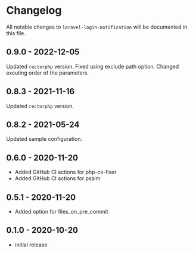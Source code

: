 # Changelog

All notable changes to `laravel-login-notification` will be documented in this file.

## 0.9.0 - 2022-12-05

Updated `rectorphp` version.
Fixed using exclude path option.
Changed excuting order of the parameters.

## 0.8.3 - 2021-11-16

Updated `rectorphp` version.

## 0.8.2 - 2021-05-24

Updated sample configuration.

## 0.6.0 - 2020-11-20

- Added GitHub CI actions for php-cs-fixer
- Added GitHub CI actions for psalm

## 0.5.1 - 2020-11-20

- Added option for files_on_pre_commit

## 0.1.0 - 2020-10-20

- initial release

